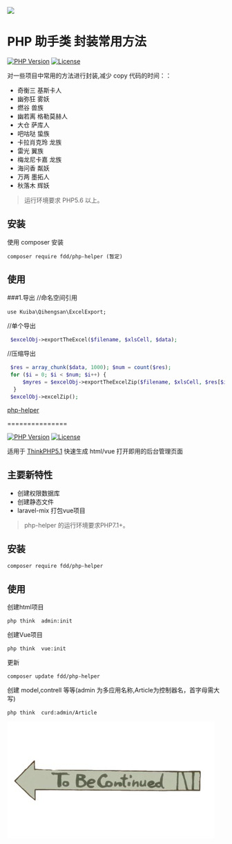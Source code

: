 ![](https://ss0.baidu.com/6ONWsjip0QIZ8tyhnq/it/u=4168864317,3199957741&fm=58&bpow=1121&bpoh=1600)

# PHP 助手类 封装常用方法

[![PHP Version](https://img.shields.io/badge/php-%3E%3D5.6-8892BF.svg)](http://www.php.net/)
[![License](https://poser.pugx.org/topthink/framework/license)](https://packagist.org/packages/topthink/framework)

对一些项目中常用的方法进行封装,减少 copy 代码的时间：：

- 奇衡三 基斯卡人
- 幽弥狂 雾妖
- 燃谷 兽族
- 幽若离 格勒莫赫人
- 大仓 萨库人
- 吧咕哒 蛰族
- 卡拉肖克玲 龙族
- 雷光 翼族
- 梅龙尼卡嘉 龙族
- 海问香 粼妖
- 万两 墨拓人
- 秋落木 辉妖

> 运行环境要求 PHP5.6 以上。

## 安装

使用 composer 安装

```
composer require fdd/php-helper (暂定)
```

## 使用

###1.导出
//命名空间引用

`use Kuiba\Qihengsan\ExcelExport;`

//单个导出

```php
 $excelObj->exportTheExcel($filename, $xlsCell, $data);
```

//压缩导出

```php
 $res = array_chunk($data, 1000); $num = count($res);
 for ($i = 0; $i < $num; $i++) {
     $myres = $excelObj->exportTheExcelZip($filename, $xlsCell, $res[$i], $i + 1);
  }
 $excelObj->excelZip();
```



[php-helper](https://github.com/fudanda/myadmin)

===============

[![PHP Version](https://img.shields.io/badge/php-%3E%3D7.1-8892BF.svg)](http://www.php.net/)
[![License](https://poser.pugx.org/topthink/framework/license)](https://packagist.org/packages/topthink/framework)

适用于 [ThinkPHP5.1](http://thinkphp.cn) 快速生成 html/vue 打开即用的后台管理页面

## 主要新特性

* 创建权限数据库
* 创建静态文件
* laravel-mix 打包vue项目




> php-helper 的运行环境要求PHP7.1+。

## 安装

~~~
composer require fdd/php-helper
~~~
## 使用

创建html项目

~~~
php think  admin:init
~~~

创建Vue项目

~~~
php think  vue:init
~~~

更新
~~~
composer update fdd/php-helper
~~~

创建 model,contrell 等等(admin 为多应用名称,Article为控制器名，首字母需大写)
~~~
php think  curd:admin/Article
~~~



[![tobecontinued](tobecontinued.jpg)](https://github.com/fudanda/myadmin)